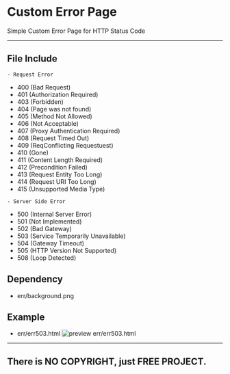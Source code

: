 # Custom Error Page
Simple Custom Error Page for HTTP Status Code


------------------------
## File Include
``` - Request Error ```

* 400 (Bad Request)
* 401 (Authorization Required)
* 403 (Forbidden)
* 404 (Page was not found)
* 405 (Method Not Allowed)
* 406 (Not Acceptable)
* 407 (Proxy Authentication Required)
* 408 (Request Timed Out)
* 409 (ReqConflicting Requestuest)
* 410 (Gone)
* 411 (Content Length Required)
* 412 (Precondition Failed)
* 413 (Request Entity Too Long)
* 414 (Request URI Too Long)
* 415 (Unsupported Media Type)

``` - Server Side Error ```
* 500 (Internal Server Error)
* 501 (Not Implemented)
* 502 (Bad Gateway)
* 503 (Service Temporarily Unavailable)
* 504 (Gateway Timeout)
* 505 (HTTP Version Not Supported)
* 508 (Loop Detected)

## Dependency
* err/background.png

## Example
* err/err503.html
![preview err/err503.html](ex_err503.png)


-------------------------------
## There is NO COPYRIGHT, just FREE PROJECT.